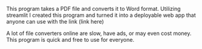 This program takes a PDF file and converts it to Word format. Utilizing streamlit I created this program and turned it into a deployable web app that anyone can use with the link (link here)

A lot of file converters online are slow, have ads, or may even cost money. This program is quick and free to use for everyone.